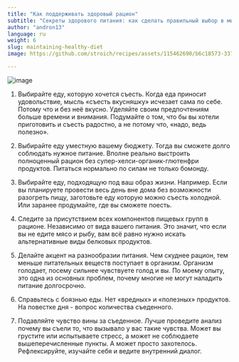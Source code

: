 ```yaml
---
title: "Как поддерживать здоровый рацион"
subtitle: "Секреты здорового питания: как сделать правильный выбор в мире продуктов."
author: "andron13"
language: ru
weight: 6
slug: maintaining-healthy-diet
image: https://github.com/stroich/recipes/assets/115462690/b6c18573-3375-4506-85f7-743e2ab0c405

---
```


![image](https://github.com/stroich/recipes/assets/115462690/b6c18573-3375-4506-85f7-743e2ab0c405)



1.  Выбирайте еду, которую хочется съесть.
    Когда еда приносит удовольствие, мысль «съесть вкусняшку» исчезает сама по себе. Потому что и без неё вкусно. Уделяйте своим предпочтениям больше времени и внимания. Подумайте о том, что бы вы хотели приготовить и съесть радостно, а не потому что, «надо, ведь полезно».

2.  Выбирайте еду уместную вашему бюджету. Тогда вы сможете долго соблюдать нужное питание. Вполне реально выстроить полноценный рацион без супер-хелси-органик-глютенфри продуктов. Питаться нормально по силам не только бомонду.

3. Выбирайте еду, подходящую под ваш образ жизни.
   Например. Если вы планируете провести весь день вне дома без возможности разогреть пищу, заготовьте еду которую можно съесть холодной.
   Или заранее продумайте, где вы сможете поесть.

4. Следите за присутствием всех компонентов пищевых групп в рационе.
   Независимо от вида вашего питания. Это значит, что если вы не едите мясо и рыбу, вам всё равно нужно искать альтернативные виды белковых продуктов.

5. Делайте акцент на разнообразии питания.
   Чем скуднее рацион, тем меньше питательных веществ поступает в организм. Организм голодает, посему сильнее чувствуете голод и вы.
   По моему опыту, это одна из основных проблем, почему многие не могут наладить питание долгосрочно.

6. Справьтесь с боязнью еды.
   Нет «вредных» и «полезных» продуктов. На повестке дня - вопрос количества съеденного.

7. Подавляйте чувство вины за съеденное.
   Лучше проведите анализ почему вы съели то, что вызывало у вас такие чувства. Может вы грустите или испытываете стресс, а может не соблюдаете вышеперечисленные пункты. А может просто захотелось. Рефлексируйте, изучайте себя и ведите внутренний диалог.
